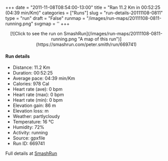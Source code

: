 +++
date = "2011-11-08T08:54:00-13:00"
title = "Ran 11.2 Km in 00:52:25 (04:39 min/Km)"
categories = ["Runs"]
slug = "run-details-20111108-0811"
type = "run"
draft = "False"
runmap = "/images/run-maps/20111108-0811-running.png"
svgmap = '<polyline points="0 56, 0 59, 1 60, 10 51, 17 48, 19 48, 23 50, 28 45, 43 46, 48 48, 55 54, 55 54, 62 56, 69 56, 72 55, 78 53, 83 51, 89 52, 91 53, 92 53, 94 53, 97 52, 100 48, 98 44, 97 40, 97 41, 98 44, 100 48, 98 51, 92 54, 89 52, 82 51, 78 53, 72 55, 66 56, 62 56, 55 54, 46 47, 43 46, 40 45, 28 45, 27 45, 26 47, 23 50, 18 48, 14 49, 10 51, 4 57, 2 59">'
+++



<!--more-->

<center>
[![Click to see the run on SmashRun](/images/run-maps/20111108-0811-running.png "A map of this run")](https://smashrun.com/peter.smith/run/669741)
</center>

#### Run details

* Distance: 11.2 Km
* Duration: 00:52:25
* Average pace: 04:39 min/Km
* Calories: 978 Cal
* Heart rate (ave): 0 bpm
* Heart rate (max): 0 bpm
* Heart rate (min): 0 bpm
* Elevation gain: 86 m
* Elevation loss:  m
* Weather: partlycloudy
* Temperature: 16 &deg;C
* Humidity: 72%
* Activity: running
* Source: gpxfile
* Run ID: 669741

Full details at [SmashRun](https://smashrun.com/peter.smith/run/669741)
